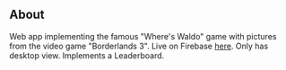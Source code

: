 ## About
Web app implementing the famous "Where's Waldo" game with pictures from the video game "Borderlands 3". Live on Firebase [here](https://where-s-waldo-6b7f2.web.app/). Only has desktop view. Implements a Leaderboard.
